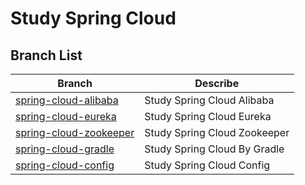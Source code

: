 # Study Spring Cloud

## Branch List

| Branch | Describe |
| --- | --- |
| [spring-cloud-alibaba](../../tree/spring-cloud-alibaba) | Study Spring Cloud Alibaba |
| [spring-cloud-eureka](../../tree/spring-cloud-eureka) | Study Spring Cloud Eureka |
| [spring-cloud-zookeeper](../../tree/spring-cloud-zookeeper) | Study Spring Cloud Zookeeper |
| [spring-cloud-gradle](../../tree/spring-cloud-gradle) | Study Spring Cloud By Gradle |
| [spring-cloud-config](../../tree/spring-cloud-config) | Study Spring Cloud Config |